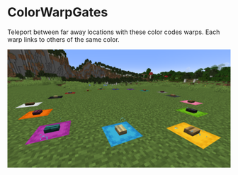 # ColorWarpGates

Teleport between far away locations with these color codes warps. Each warp links to others of the same color.

![Cover_Image](https://github.com/AelveMC/ColorWarpGates/blob/master/warp_gates.png)
